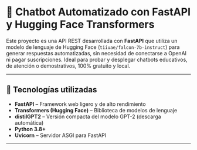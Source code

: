 # 🤖 Chatbot Automatizado con FastAPI y Hugging Face Transformers

Este proyecto es una API REST desarrollada con **FastAPI** que utiliza un modelo de lenguaje de Hugging Face (`tiiuae/falcon-7b-instruct`) para generar respuestas automatizadas, sin necesidad de conectarse a OpenAI ni pagar suscripciones. Ideal para probar y desplegar chatbots educativos, de atención o demostrativos, 100% gratuito y local.

---

## 🧠 Tecnologías utilizadas

- **FastAPI** – Framework web ligero y de alto rendimiento
- **Transformers (Hugging Face)** – Biblioteca de modelos de lenguaje
- **distilGPT2** – Versión compacta del modelo GPT-2 (descarga automática)
- **Python 3.8+**
- **Uvicorn** – Servidor ASGI para FastAPI

---

